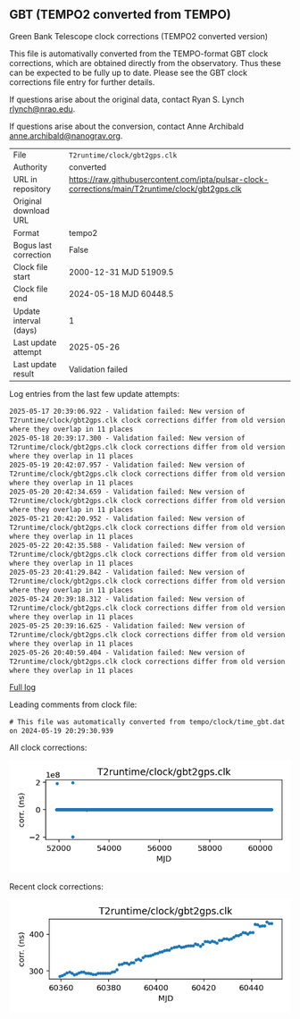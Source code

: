 
## GBT (TEMPO2 converted from TEMPO)

Green Bank Telescope clock corrections (TEMPO2 converted version)

This file is automativally converted from the TEMPO-format GBT
clock corrections, which are obtained directly from the observatory.
Thus these can be expected to be fully up to date. Please see the
GBT clock corrections file entry for further details.

If questions arise about the original data, contact Ryan S. Lynch
<rlynch@nrao.edu>.

If questions arise about the conversion, contact Anne Archibald
<anne.archibald@nanograv.org>.

|     |     |
|:--- |:--- |
| File | `T2runtime/clock/gbt2gps.clk` |
| Authority | converted |
| URL in repository | <https://raw.githubusercontent.com/ipta/pulsar-clock-corrections/main/T2runtime/clock/gbt2gps.clk> |
| Original download URL | <None> |
| Format | tempo2 |
| Bogus last correction | False |
| Clock file start | 2000-12-31 MJD 51909.5 |
| Clock file end | 2024-05-18 MJD 60448.5 |
| Update interval (days) | 1 |
| Last update attempt | 2025-05-26 |
| Last update result | Validation failed |

Log entries from the last few update attempts:
```
2025-05-17 20:39:06.922 - Validation failed: New version of T2runtime/clock/gbt2gps.clk clock corrections differ from old version where they overlap in 11 places
2025-05-18 20:39:17.300 - Validation failed: New version of T2runtime/clock/gbt2gps.clk clock corrections differ from old version where they overlap in 11 places
2025-05-19 20:42:07.957 - Validation failed: New version of T2runtime/clock/gbt2gps.clk clock corrections differ from old version where they overlap in 11 places
2025-05-20 20:42:34.659 - Validation failed: New version of T2runtime/clock/gbt2gps.clk clock corrections differ from old version where they overlap in 11 places
2025-05-21 20:42:20.952 - Validation failed: New version of T2runtime/clock/gbt2gps.clk clock corrections differ from old version where they overlap in 11 places
2025-05-22 20:42:35.588 - Validation failed: New version of T2runtime/clock/gbt2gps.clk clock corrections differ from old version where they overlap in 11 places
2025-05-23 20:41:29.842 - Validation failed: New version of T2runtime/clock/gbt2gps.clk clock corrections differ from old version where they overlap in 11 places
2025-05-24 20:39:18.312 - Validation failed: New version of T2runtime/clock/gbt2gps.clk clock corrections differ from old version where they overlap in 11 places
2025-05-25 20:39:16.625 - Validation failed: New version of T2runtime/clock/gbt2gps.clk clock corrections differ from old version where they overlap in 11 places
2025-05-26 20:40:59.404 - Validation failed: New version of T2runtime/clock/gbt2gps.clk clock corrections differ from old version where they overlap in 11 places
```
[Full log](https://raw.githubusercontent.com/ipta/pulsar-clock-corrections/main/log/T2runtime/clock/gbt2gps.clk.log)

Leading comments from clock file:

    # This file was automatically converted from tempo/clock/time_gbt.dat on 2024-05-19 20:29:30.939



All clock corrections:

![plot of all clock corrections](gbt2gps.clk.png "All corrections")

Recent clock corrections:

![plot of recent clock corrections](gbt2gps.clk.short.png "Recent corrections")

